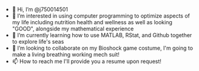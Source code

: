 - 👋 Hi, I’m @j750014501
- 👀 I’m interested in using computer programming to optimize aspects of my life including nutrition health and wellness as well as looking "GOOD", alongside my mathematical experience
- 🌱 I’m currently learning how to use MATLAB, RStat, and Github together to explore life's seas
- 💞️ I’m looking to collaborate on my Bioshock game costume, I'm going to make a living breathing working mech suit!
- 📫 How to reach me I'll provide you a resume upon request!

<!---
j750014501/j750014501 is a ✨ special ✨ repository because its `README.md` (this file) appears on your GitHub profile.
You can click the Preview link to take a look at your changes.
--->
